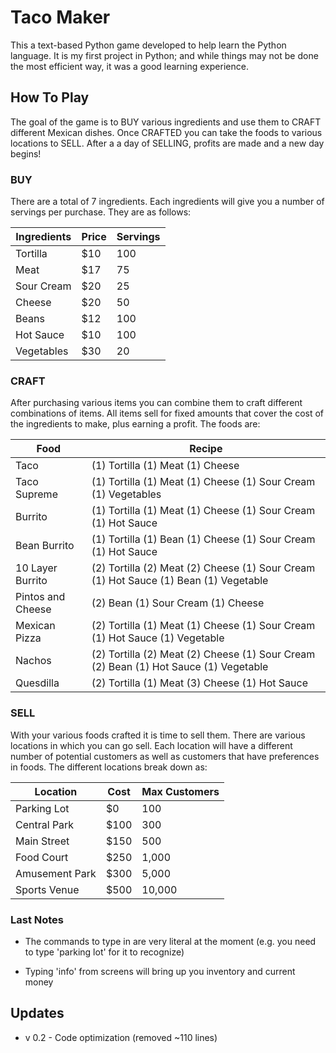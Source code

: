# Taco Maker

This a text-based Python game developed to help learn the Python language. It is my first project in Python; and while things may not be done the most efficient way, it was a good learning experience.

## How To Play ##

The goal of the game is to BUY various ingredients and use them to CRAFT different Mexican dishes. Once CRAFTED you can take the foods to various locations to SELL. After a a day of SELLING, profits are made and a new day begins!

### BUY ###
There are a total of 7 ingredients. Each ingredients will give you a number of servings per purchase. They are as follows:

Ingredients   | Price         | Servings
------------- | ------------- | -------------
Tortilla      | $10           | 100
Meat          | $17           | 75
Sour Cream    | $20           | 25
Cheese        | $20           | 50
Beans         | $12           | 100
Hot Sauce     | $10           | 100
Vegetables    | $30           | 20

### CRAFT ####
After purchasing various items you can combine them to craft different combinations of items. All items sell for fixed amounts that cover the cost of the ingredients to make, plus earning a profit. The foods are:

Food          | Recipe
------------- | -------------
Taco          | (1) Tortilla (1) Meat (1) Cheese
Taco Supreme  | (1) Tortilla (1) Meat (1) Cheese (1) Sour Cream (1) Vegetables
Burrito       | (1) Tortilla (1) Meat (1) Cheese (1) Sour Cream (1) Hot Sauce
Bean Burrito  | (1) Tortilla (1) Bean (1) Cheese (1) Sour Cream (1) Hot Sauce
10 Layer Burrito  | (2) Tortilla (2) Meat (2) Cheese (1) Sour Cream (1) Hot Sauce (1) Bean (1) Vegetable
Pintos and Cheese     | (2) Bean (1) Sour Cream (1) Cheese
Mexican Pizza | (2) Tortilla (1) Meat (1) Cheese (1) Sour Cream (1) Hot Sauce (1) Vegetable
Nachos        | (2) Tortilla (2) Meat (2) Cheese (1) Sour Cream (2) Bean (1) Hot Sauce (1) Vegetable
Quesdilla     | (2) Tortilla (1) Meat (3) Cheese (1) Hot Sauce

### SELL ###
With your various foods crafted it is time to sell them. There are various locations in which you can go sell. Each location will have a different number of potential customers as well as customers that have preferences in foods. The different locations break down as: 

Location      | Cost          | Max Customers
------------- | ------------- | -------------
Parking Lot   | $0            | 100
Central Park  | $100          | 300
Main Street   | $150          | 500
Food Court    | $250          | 1,000
Amusement Park| $300          | 5,000
Sports Venue  | $500          | 10,000

### Last Notes ###
* The commands to type in are very literal at the moment (e.g. you need to type 'parking lot' for it to recognize)

* Typing 'info' from screens will bring up you inventory and current money

## Updates ##
* v 0.2 - Code optimization (removed ~110 lines)
